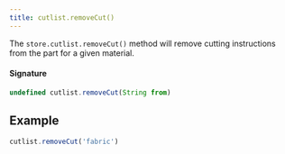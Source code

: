 ```yaml
---
title: cutlist.removeCut()
---
```


The `store.cutlist.removeCut()` method will remove cutting instructions from the part for a given material.


#### Signature

```js
undefined cutlist.removeCut(String from)
```

## Example

```mjs
cutlist.removeCut('fabric')
```

